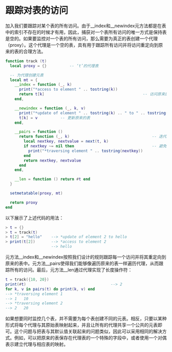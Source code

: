 # 跟踪对表的访问

加入我们要跟踪对某个表的所有访问。由于__index和__newindex元方法都是在表中的索引不存在的时候才有用，因此，捕获对一个表所有访问的唯一方式是保持表是空的。如果要监控对一个表的所有访问，那么需要为真正的表创建一个代理（proxy）。这个代理是一个空的表，具有用于跟踪所有访问并将访问重定向到原来的表的合理方法。

```lua
function track (t)
  local proxy = {}          -- ‘t’的代理表

  -- 为代理创建元表
  local mt = {
    __index = function (_, k)
      print("*access to element " .. tostring(k))
      return t[k]                                           -- 访问原来的表
    end,

    __newindex = function (_, k, v)
      print("*update of element " .. tostring(k) .. " to " .. tostring(v))
      t[k] = v          -- 更新原来的表
    end,

    __pairs = function ()
      return function (_, k)                                    -- 迭代函数
        local nextkey, nextvalue = next(t, k)
        if nextkey ~= nil then                                  -- 避免最后一个值
          print("*traversing element " .. tostring(nextkey))
        end
        return nextkey, nextvalue
      end
    end,

    __len = function () return #t end
  }

  setmetatable(proxy, mt)

  return proxy
end
```

以下展示了上述代码的用法：

```lua
> t = {}
> t = track(t)
> t[2] = "hello"    --> *update of element 2 to hello
> print(t[2])       --> *access to element 2
                    --> hello
```

元方法__index和__newindex按照我们设计的规则跟踪每一个访问并将其重定向到原来的表中。元方法__pairs使得我们能够像遍历原来的表一样遍历代理，从而跟踪所有的访问。最后，元方法__len通过代理实现了长度操作符：

```lua
t = track({10, 20})
print(#t)                                     --> 2
for k, v in pairs(t) do print(k, v) end
--> *traversing element 1
--> 1	10
--> *traversing element 2
--> 2	20
```

如果想要同时监控几个表，并不需要为每个表创建不同的元表。相反，只要以某种形式将每个代理与其原始表映射起来，并且让所有的代理共享一个公共的元表即可。这个问题与把表与其默认值关联起来的问题类似，因此可以采用相同的解决方式。例如，可以把原来的表保存在代理表的一个特殊的字段中，或者使用一个对偶表示建立代理与相应表的映射。
